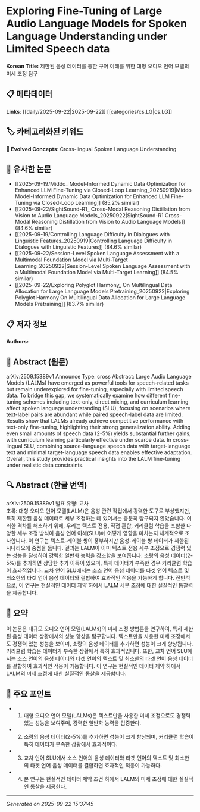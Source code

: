 # Exploring Fine-Tuning of Large Audio Language Models for Spoken Language Understanding under Limited Speech data

**Korean Title:** 제한된 음성 데이터를 통한 구어 이해를 위한 대형 오디오 언어 모델의 미세 조정 탐구

## 📋 메타데이터

**Links**: [[daily/2025-09-22|2025-09-22]] [[categories/cs.LG|cs.LG]]

## 🏷️ 카테고리화된 키워드
**🚀 Evolved Concepts**: Cross-lingual Spoken Language Understanding

## 🔗 유사한 논문
- [[2025-09-19/Middo_ Model-Informed Dynamic Data Optimization for Enhanced LLM Fine-Tuning via Closed-Loop Learning_20250919|Middo Model-Informed Dynamic Data Optimization for Enhanced LLM Fine-Tuning via Closed-Loop Learning]] (85.2% similar)
- [[2025-09-22/SightSound-R1_ Cross-Modal Reasoning Distillation from Vision to Audio Language Models_20250922|SightSound-R1 Cross-Modal Reasoning Distillation from Vision to Audio Language Models]] (84.6% similar)
- [[2025-09-19/Controlling Language Difficulty in Dialogues with Linguistic Features_20250919|Controlling Language Difficulty in Dialogues with Linguistic Features]] (84.6% similar)
- [[2025-09-22/Session-Level Spoken Language Assessment with a Multimodal Foundation Model via Multi-Target Learning_20250922|Session-Level Spoken Language Assessment with a Multimodal Foundation Model via Multi-Target Learning]] (84.5% similar)
- [[2025-09-22/Exploring Polyglot Harmony_ On Multilingual Data Allocation for Large Language Models Pretraining_20250922|Exploring Polyglot Harmony On Multilingual Data Allocation for Large Language Models Pretraining]] (83.7% similar)

## 📋 저자 정보

**Authors:** 

## 📄 Abstract (원문)

arXiv:2509.15389v1 Announce Type: cross 
Abstract: Large Audio Language Models (LALMs) have emerged as powerful tools for speech-related tasks but remain underexplored for fine-tuning, especially with limited speech data. To bridge this gap, we systematically examine how different fine-tuning schemes including text-only, direct mixing, and curriculum learning affect spoken language understanding (SLU), focusing on scenarios where text-label pairs are abundant while paired speech-label data are limited. Results show that LALMs already achieve competitive performance with text-only fine-tuning, highlighting their strong generalization ability. Adding even small amounts of speech data (2-5%) yields substantial further gains, with curriculum learning particularly effective under scarce data. In cross-lingual SLU, combining source-language speech data with target-language text and minimal target-language speech data enables effective adaptation. Overall, this study provides practical insights into the LALM fine-tuning under realistic data constraints.

## 🔍 Abstract (한글 번역)

arXiv:2509.15389v1 발표 유형: 교차  
초록: 대형 오디오 언어 모델(LALM)은 음성 관련 작업에서 강력한 도구로 부상했지만, 특히 제한된 음성 데이터로 세부 조정하는 데 있어서는 충분히 탐구되지 않았습니다. 이러한 격차를 해소하기 위해, 우리는 텍스트 전용, 직접 혼합, 커리큘럼 학습을 포함한 다양한 세부 조정 방식이 음성 언어 이해(SLU)에 어떻게 영향을 미치는지 체계적으로 조사합니다. 이 연구는 텍스트-레이블 쌍이 풍부하지만 음성-레이블 쌍 데이터가 제한된 시나리오에 중점을 둡니다. 결과는 LALM이 이미 텍스트 전용 세부 조정으로 경쟁력 있는 성능을 달성하여 강력한 일반화 능력을 강조함을 보여줍니다. 소량의 음성 데이터(2-5%)를 추가하면 상당한 추가 이득이 있으며, 특히 데이터가 부족한 경우 커리큘럼 학습이 효과적입니다. 교차 언어 SLU에서는 소스 언어 음성 데이터를 타겟 언어 텍스트 및 최소한의 타겟 언어 음성 데이터와 결합하여 효과적인 적응을 가능하게 합니다. 전반적으로, 이 연구는 현실적인 데이터 제약 하에서 LALM 세부 조정에 대한 실질적인 통찰력을 제공합니다.

## 📝 요약

이 논문은 대규모 오디오 언어 모델(LALMs)의 미세 조정 방법론을 연구하여, 특히 제한된 음성 데이터 상황에서의 성능 향상을 탐구합니다. 텍스트만을 사용한 미세 조정에서도 경쟁력 있는 성능을 보이며, 소량의 음성 데이터를 추가하면 성능이 크게 향상됩니다. 커리큘럼 학습은 데이터가 부족한 상황에서 특히 효과적입니다. 또한, 교차 언어 SLU에서는 소스 언어의 음성 데이터와 타겟 언어의 텍스트 및 최소한의 타겟 언어 음성 데이터를 결합하여 효과적인 적응이 가능합니다. 이 연구는 현실적인 데이터 제약 하에서 LALM의 미세 조정에 대한 실질적인 통찰을 제공합니다.

## 🎯 주요 포인트

- 1. 대형 오디오 언어 모델(LALMs)은 텍스트만을 사용한 미세 조정으로도 경쟁력 있는 성능을 보여주며, 강력한 일반화 능력을 입증한다.

- 2. 소량의 음성 데이터(2-5%)를 추가하면 성능이 크게 향상되며, 커리큘럼 학습이 특히 데이터가 부족한 상황에서 효과적이다.

- 3. 교차 언어 SLU에서 소스 언어의 음성 데이터와 타겟 언어의 텍스트 및 최소한의 타겟 언어 음성 데이터를 결합하면 효과적인 적응이 가능하다.

- 4. 본 연구는 현실적인 데이터 제약 조건 하에서 LALM의 미세 조정에 대한 실질적인 통찰을 제공한다.

---

*Generated on 2025-09-22 15:37:45*